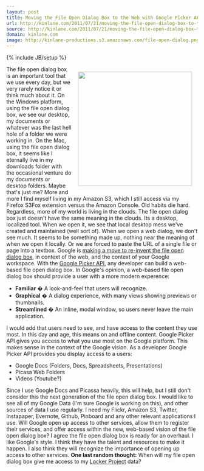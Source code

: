 ```yaml
---
layout: post
title: Moving the File Open Dialog Box to the Web with Google Picker API
url: http://kinlane.com/2011/07/21/moving-the-file-open-dialog-box-to-the-web-with-google-picker-api/
source: http://kinlane.com/2011/07/21/moving-the-file-open-dialog-box-to-the-web-with-google-picker-api/
domain: kinlane.com
image: http://kinlane-productions.s3.amazonaws.com/file-open-dialog.png
---
```

{% include JB/setup %}<p><!DOCTYPE html PUBLIC "-//W3C//DTD XHTML 1.0 Transitional//EN"
    "http://www.w3.org/TR/xhtml1/DTD/xhtml1-transitional.dtd">
<html xmlns="http://www.w3.org/1999/xhtml">
  <head>
    <title></title>
  </head>
  <body>
    <img style="padding: 15px;" src="http://kinlane-productions.s3.amazonaws.com/file-open-dialog.png" alt="" width="300" align="right" />The file open dialog box is an important tool that we use
    every day, but we very rarely notice it or think much about it. On the Windows platform, using the file open dialog box, we see our desktop, my documents or whatever was the last hell hole of a
    folder we were working in. On the Mac, using the file open dialog box, it seems like I eternally live in my downloads folder with the occasional venture do my documents or desktop folders. Maybe
    that's just me? More and more I find myself living in my Amazon S3, which I still access via my Firefox S3Fox extension versus the Amazon Console. Old habits die hard. Regardless, more of my
    world is living in the clouds. The file open dialog box just doesn't have the same meaning in the clouds. Its a desktop, localized tool. When we open it, we see that local desktop mess we've
    created and maintained (well sort of). When we open a web dialog, we don't see much. It seems to be something made up, nothing near the meaning of when we open it locally. Or we are forced to
    paste the URL of a single file or page into a textbox. Google is <a title="making a move to re-invent the File Open Dialog" href=
    "http://googlecode.blogspot.com/2011/07/get-picky-with-google-picker-api.html">making a move to re-invent the file open dialog box</a>, in context of the web, and the context of your Google
    workspace. With the <a title="Google Picker API" href="http://code.google.com/apis/picker/docs/index.html">Google Picker API</a>, any developer can build a web-based file open dialog box. In
    Google's opinion, a web-based file open dialog box should provide a user with a more modern experence:
    <ul class="mainlist">
      <li>
        <strong>Familiar</strong> � A look-and-feel that users will recognize.
      </li>
      <li>
        <strong>Graphical</strong> � A dialog experience, with many views showing previews or thumbnails.
      </li>
      <li>
        <strong>Streamlined</strong> � An inline, modal window, so users never leave the main application.
      </li>
    </ul>I would add that users need to see, and have access to the content they use most. In this day and age, this means on and offline content. Google Picker API gives you access to what you use
    most on the Google platform. This makes sense in the context of the Google vision. As a developer Google Picker API provides you display access to a users:
    <ul class="mainlist">
      <li>Google Docs (Folders, Docs, Spreadsheets, Presentations)
      </li>
      <li>Picasa Web Folders
      </li>
      <li>Videos (Youtube?)
      </li>
    </ul>Since I use Google Docs and Picassa heavily, this will help, but I still don't consider this the next generation of the file open dialog box. I would like to see all of my Google Data (I'm
    sure Google is working on this), and other sources of data I use regularly. I need my Flickr, Amazon S3, Twitter, Instapaper, Evernote, Github, Pinboard and any other relevant applications I use.
    Will Google open up access to other services, allow them to register their services, and offer access within the new, web-based vision of the file open dialog box? I agree the file open dialog
    box is ready for an overhaul. I like Google's style. I think they have the talent and resources to make it happen. I also think they will recognize the importance of opening up access to other
    services. <strong>One last random thought:</strong> When will my file open dialog box give me access to my <a title="Locker Project" href="http://lockerproject.org/">Locker Project</a> data?
  </body>
</html></p>
